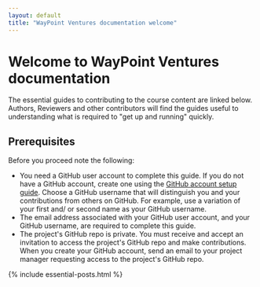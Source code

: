 ```yaml
---
layout: default
title: "WayPoint Ventures documentation welcome"
---
```


# Welcome to WayPoint Ventures documentation

The essential guides to contributing to the course content are linked below. Authors, Reviewers and other contributors will find the guides useful to understanding what is required to "get up and running" quickly.

## Prerequisites

Before you proceed note the following:

- You need a GitHub user account to complete this guide. If you do not have a GitHub account, create one using the [GitHub account setup guide](https://docs.microsoft.com/contribute/get-started-setup-github). Choose a GitHub username that will distinguish you and your contributions from others on GitHub. For example, use a variation of your first and/ or second name as your GitHub username.
- The email address associated with your GitHub user account, and your GitHub username, are required to complete this guide.
- The project's GitHub repo is private. You must receive and accept an invitation to access the project's GitHub repo and make contributions. When you create your GitHub account, send an email to your project manager requesting access to the project's GitHub repo.

{% include essential-posts.html %}
